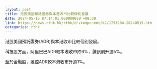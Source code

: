```yaml
---
layout: post
title: 港股美國預託證券與本港收市比較個別發展
date: 2024-05-15 07:14:01.000000000 +08:00
link: https://news.rthk.hk/rthk/ch/component/k2/1753204-20240515.htm
categories: rthk
---
```


港股美國預託證券(ADR)與本港收市比較個別發展。

科技股方面，阿里巴巴ADR較本港收市跌6%，騰訊則升逾5%。

至於金融股，滙控ADR較本港收市升逾1%。
